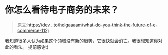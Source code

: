 # 你怎么看待电子商务的未来？

> 原文:[https://dev . to/helgaaaam/what-do-you-think-the-future-of-e-commerce-112j](https://dev.to/helgaaaam/what-do-you-think-about-the-future-of-e-commerce-112j)

我知道很多人认为如果这个领域没有新的趋势，它很快就会消亡。我很想知道你对此的看法。
提前感谢:)